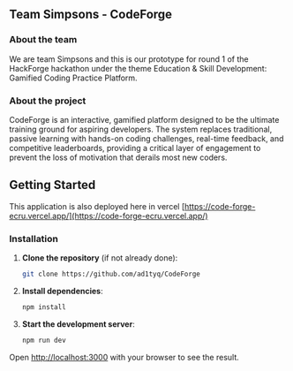 ## Team Simpsons - CodeForge
### About the team

We are team Simpsons and this is our prototype for round 1 of the HackForge hackathon under the theme Education & Skill Development: Gamified Coding Practice Platform.

### About the project

CodeForge is an interactive, gamified platform designed to be the ultimate training ground for aspiring developers. The system replaces traditional, passive learning with hands-on coding challenges, real-time feedback, and competitive leaderboards, providing a critical layer of engagement to prevent the loss of motivation that derails most new coders.

## Getting Started

This application is also deployed here in vercel [https://code-forge-ecru.vercel.app/](https://code-forge-ecru.vercel.app/)

### Installation

1. **Clone the repository** (if not already done):
   ```bash
   git clone https://github.com/ad1tyq/CodeForge
   ```

2. **Install dependencies**:
   ```bash
   npm install
   
   ```
   
3. **Start the development server**:
   ```bash
   npm run dev
   ```

Open [http://localhost:3000](http://localhost:3000) with your browser to see the result.

